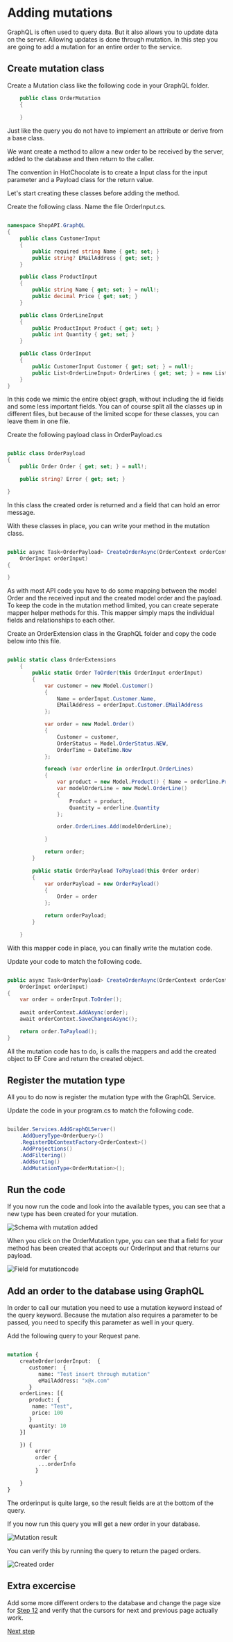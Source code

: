# Adding mutations

GraphQL is often used to query data. But it also allows you to update data on the server. Allowing updates is done through mutation. In this step you are going to add a mutation for an entire order to the service.

## Create mutation class

Create a Mutation class like the following code in your GraphQL folder.

```csharp
    public class OrderMutation
    {
        
    }
```

Just like the query you do not have to implement an attribute or derive from a base class.

We want create a method to allow a new order to be received by the server, added to the database and then return to the caller.

The convention in HotChocolate is to create a Input class for the input parameter and a Payload class for the return value.

Let's start creating these classes before adding the method.

Create the following class. Name the file OrderInput.cs.

```csharp

namespace ShopAPI.GraphQL
{
    public class CustomerInput
    {
        public required string Name { get; set; }
        public string? EMailAddress { get; set; }
    }

    public class ProductInput
    {
        public string Name { get; set; } = null!;
        public decimal Price { get; set; }
    }

    public class OrderLineInput
    {
        public ProductInput Product { get; set; }
        public int Quantity { get; set; }
    }

    public class OrderInput
    {
        public CustomerInput Customer { get; set; } = null!;
        public List<OrderLineInput> OrderLines { get; set; } = new List<OrderLineInput>();  
    }
}


```

In this code we mimic the entire object graph, without including the id fields and some less important fields. You can of course split all the classes up in different files, but because of the limited scope for these classes, you can leave them in one file.

Create the following payload class in OrderPayload.cs

```csharp

public class OrderPayload
{
    public Order Order { get; set; } = null!;

    public string? Error { get; set; }

}

```

In this class the created order is returned and a field that can hold an error message.

With these classes in place, you can write your method in the mutation class.

```csharp

public async Task<OrderPayload> CreateOrderAsync(OrderContext orderContext,
    OrderInput orderInput)
{

}

```

As with most API code you have to do some mapping between the model Order and the received input and the created model order and the payload. 
To keep the code in the mutation method limited, you can create seperate mapper helper methods for this. This mapper simply maps the individual fields and relationships to each other.

Create an OrderExtension class in the GraphQL folder and copy the code below into this file. 

```csharp

public static class OrderExtensions
    {
        public static Order ToOrder(this OrderInput orderInput)
        {
            var customer = new Model.Customer()
            {
                Name = orderInput.Customer.Name,
                EMailAddress = orderInput.Customer.EMailAddress
            };

            var order = new Model.Order()
            {
                Customer = customer,
                OrderStatus = Model.OrderStatus.NEW,
                OrderTime = DateTime.Now
            };

            foreach (var orderline in orderInput.OrderLines)
            {
                var product = new Model.Product() { Name = orderline.Product.Name };
                var modelOrderLine = new Model.OrderLine()
                {
                    Product = product,
                    Quantity = orderline.Quantity
                };

                order.OrderLines.Add(modelOrderLine);

            }

            return order;
        }

        public static OrderPayload ToPayload(this Order order)
        { 
            var orderPayload = new OrderPayload()
            {
                Order = order
            };

            return orderPayload;
        }

    }

```

With this mapper code in place, you can finally write the mutation code.

Update your code to match the following code.

```csharp

public async Task<OrderPayload> CreateOrderAsync(OrderContext orderContext,
    OrderInput orderInput)
{
    var order = orderInput.ToOrder();
    
    await orderContext.AddAsync(order);
    await orderContext.SaveChangesAsync();

    return order.ToPayload();
}

```

All the mutation code has to do, is calls the mappers and add the created object to EF Core and return the created object.


## Register the mutation type

All you to do now is register the mutation type with the GraphQL Service.

Update the code in your program.cs to match the following code.

```csharp

builder.Services.AddGraphQLServer()
    .AddQueryType<OrderQuery>()
    .RegisterDbContextFactory<OrderContext>()
    .AddProjections()
    .AddFiltering()
    .AddSorting()
    .AddMutationType<OrderMutation>();

```

## Run the code

If you now run the code and look into the available types, you can see that a new type has been created for your mutation. 

![Schema with mutation added](./images/SchemaWithMutation.png)

When you click on the OrderMutation type, you can see that a field for your method has been created that accepts our OrderInput and that returns our payload.

![Field for mutationcode](./images/MutationFields.png)

## Add an order to the database using GraphQL

In order to call our mutation you need to use a mutation keyword instead of the query keyword. Because the mutation also requires a parameter to be passed, you need to specify this parameter as well in your query.

Add the following query to your Request pane.

```graphql

mutation {
    createOrder(orderInput:  {
       customer:  {
          name: "Test insert through mutation"
          eMailAddress: "x@x.com"
       }
    orderLines: [{
       product: {
        name: "Test",
        price: 100
       }
       quantity: 10
    }]

    }) {
         error
         order {
          ...orderInfo
         }

    }
}

```

The orderinput is quite large, so the result fields are at the bottom of the query.

If you now run this query you will get a new order in your database. 

![Mutation result](./images/MutationResult.png)

You can verify this by running the query to return the paged orders.

![Created order](./images/VerifyMutationInDatabase.png)


## Extra excercise

Add some more different orders to the database and change the page size for [Step 12](./Step12.md) and verify that the cursors for next and previous page actually work.


[Next step](./Step12.md)


